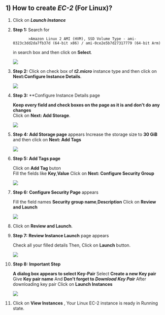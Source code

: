 ## **1) How to create _EC-2_ (For Linux)?**

1) Click on **_Launch Instance_**

2) **Step 1:** Search for 
               
              >Amazon Linux 2 AMI (HVM), SSD Volume Type - ami-0323c3dd2da7fb37d (64-bit x86) / ami-0ce2e5b7d27317779 (64-bit Arm)
               
    in search box and then click on **Select**.
   
   ![](..\desktop\Linux1.jpg)
 
3) **Step 2:** Click on check box of **_t2.micro_** instance type and then click on **Next:Configure Instance Details**.
 
    ![](Linux2.jpg)
    
4) **Step 3:** **Configure Instance Details page
 
      **Keep every field and check boxes on the page as it is and don't do any changes**\
      Click on **Next: Add Storage**.
    
    ![](Linux3.jpg)
    
 5) **Step 4:** **Add Storage page** appears
                Increase the storage size to **30 GiB** and then click on **Next: Add Tags**
                
    ![](Linux4.jpg)            
                
 6) **Step 5:** **Add Tags page**
 
       Click on **Add Tag** buton\
                Fill the fields like **Key**,**Value**
                Click on **Next: Configure Security Group**
                
    ![](Linux5.jpg) 
    
 7) **Step 6:** **Configure Security Page** appears
 
       Fill the field names **Security group name**,**Description**
       Click on **Review and Launch**
                
    ![](Linux6.jpg)
    
 8) Click on **Review and Launch**.
 
 9) **Step 7:** **Review Instance Launch** page appears
 
       Check all your filled details
       Then, Click on **Launch** button.
                  
    ![](Linux7.jpg)
    
 10) **Step 8:** **Important Step**
 
        **A dialog box appears to select Key-Pair**
        Select **Create a new Key pair**
        Give **Key pair name**
        And **Don't forget to _Download Key Pair_**
        After downloading key pair Click on **Launch Instances**
                   
     ![](Linux8.jpg)
     
 11) Click on **View Instances** , Your Linux EC-2 instance is ready in Running state.   
           
                
                 
     

